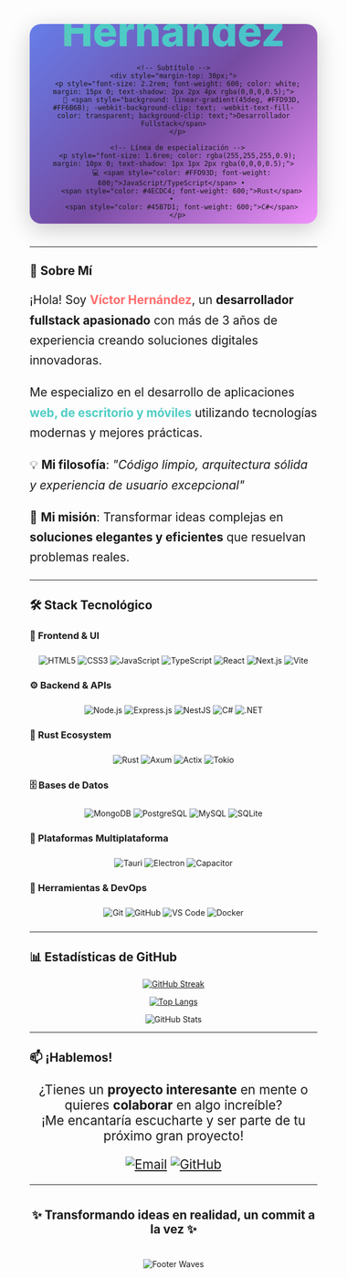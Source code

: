 <!-- Header Dinámico Simplificado -->
<div align="center">

<!-- Banner personalizado con gradiente -->
<div style="position: relative; height: 350px; background: linear-gradient(135deg, #667eea 0%, #764ba2 50%, #f093fb 100%); border-radius: 20px; margin-bottom: 40px; display: flex; align-items: center; justify-content: center; overflow: hidden; box-shadow: 0 10px 40px rgba(0,0,0,0.2);">
  
  <!-- Contenedor del texto -->
  <div style="position: relative; z-index: 2; text-align: center; padding: 20px;">
    <!-- Título principal -->
    <h1 style="font-size: 4.5rem; font-weight: 800; margin: 0; background: linear-gradient(45deg, #FF6B6B, #4ECDC4, #45B7D1, #96CEB4, #FFEAA7); background-size: 400% 400%; -webkit-background-clip: text; -webkit-text-fill-color: transparent; background-clip: text;">
      Víctor Hernández
    </h1>
    
    <!-- Subtítulo -->
    <div style="margin-top: 30px;">
      <p style="font-size: 2.2rem; font-weight: 600; color: white; margin: 15px 0; text-shadow: 2px 2px 4px rgba(0,0,0,0.5);">
        🚀 <span style="background: linear-gradient(45deg, #FFD93D, #FF6B6B); -webkit-background-clip: text; -webkit-text-fill-color: transparent; background-clip: text;">Desarrollador Fullstack</span>
      </p>
      
      <!-- Línea de especialización -->
      <p style="font-size: 1.6rem; color: rgba(255,255,255,0.9); margin: 10px 0; text-shadow: 1px 1px 2px rgba(0,0,0,0.5);">
        💻 <span style="color: #FFD93D; font-weight: 600;">JavaScript/TypeScript</span> • 
        <span style="color: #4ECDC4; font-weight: 600;">Rust</span> • 
        <span style="color: #45B7D1; font-weight: 600;">C#</span>
      </p>
      
      <!-- Línea de enfoque -->
      <p style="font-size: 1.4rem; color: rgba(255,255,255,0.8); margin: 10px 0; text-shadow: 1px 1px 2px rgba(0,0,0,0.5);">
        🎯 <span style="font-weight: 600;">Web • Escritorio • Móvil • APIs</span>
      </p>
    </div>
  </div>

  <!-- Efecto de ondas en la parte inferior -->
  <div style="position: absolute; bottom: 0; left: 0; width: 100%; height: 80px; background: url('https://raw.githubusercontent.com/creativetimofficial/argon-design-system/gh-pages/assets/img/wave.png') center/cover no-repeat; opacity: 0.4;"></div>
</div>

</div>

---

## 🎯 **Sobre Mí**

<div style="font-size: 1.3rem; line-height: 1.7;">
  
¡Hola! Soy <span style="color: #FF6B6B; font-weight: 700;">Víctor Hernández</span>, un **desarrollador fullstack apasionado** con más de 3 años de experiencia creando soluciones digitales innovadoras. 

Me especializo en el desarrollo de aplicaciones <span style="color: #4ECDC4; font-weight: 700;">web, de escritorio y móviles</span> utilizando tecnologías modernas y mejores prácticas. 

💡 **Mi filosofía**: *"Código limpio, arquitectura sólida y experiencia de usuario excepcional"*

🚀 **Mi misión**: Transformar ideas complejas en **soluciones elegantes y eficientes** que resuelvan problemas reales.

</div>

---

## 🛠️ **Stack Tecnológico**

### **🎨 Frontend & UI**
<div align="center" style="margin: 25px 0;">
  
![HTML5](https://img.shields.io/badge/HTML5-%23E34F26.svg?style=for-the-badge&logo=html5&logoColor=white)
![CSS3](https://img.shields.io/badge/CSS3-%231572B6.svg?style=for-the-badge&logo=css3&logoColor=white)
![JavaScript](https://img.shields.io/badge/JavaScript-%23323330.svg?style=for-the-badge&logo=javascript&logoColor=%23F7DF1E)
![TypeScript](https://img.shields.io/badge/TypeScript-%23007ACC.svg?style=for-the-badge&logo=typescript&logoColor=white)
![React](https://img.shields.io/badge/React-%2320232a.svg?style=for-the-badge&logo=react&logoColor=%2361DAFB)
![Next.js](https://img.shields.io/badge/Next.js-000000?style=for-the-badge&logo=next.js&logoColor=white)
![Vite](https://img.shields.io/badge/Vite-%23646CFF.svg?style=for-the-badge&logo=vite&logoColor=white)

</div>

### **⚙️ Backend & APIs**
<div align="center" style="margin: 25px 0;">

![Node.js](https://img.shields.io/badge/Node.js-6DA55F?style=for-the-badge&logo=node.js&logoColor=white)
![Express.js](https://img.shields.io/badge/Express.js-%23404d59.svg?style=for-the-badge&logo=express&logoColor=%2361DAFB)
![NestJS](https://img.shields.io/badge/NestJS-%23E0234E.svg?style=for-the-badge&logo=nestjs&logoColor=white)
![C#](https://img.shields.io/badge/C%23-%23239120.svg?style=for-the-badge&logo=c-sharp&logoColor=white)
![.NET](https://img.shields.io/badge/.NET-5C2D91?style=for-the-badge&logo=.net&logoColor=white)

</div>

### **🦀 Rust Ecosystem**
<div align="center" style="margin: 25px 0;">

![Rust](https://img.shields.io/badge/Rust-000000?style=for-the-badge&logo=rust&logoColor=white)
![Axum](https://img.shields.io/badge/Axum-000000?style=for-the-badge&logo=rust&logoColor=white)
![Actix](https://img.shields.io/badge/Actix-000000?style=for-the-badge&logo=rust&logoColor=white)
![Tokio](https://img.shields.io/badge/Tokio-000000?style=for-the-badge&logo=rust&logoColor=white)

</div>

### **🗄️ Bases de Datos**
<div align="center" style="margin: 25px 0;">

![MongoDB](https://img.shields.io/badge/MongoDB-%234ea94b.svg?style=for-the-badge&logo=mongodb&logoColor=white)
![PostgreSQL](https://img.shields.io/badge/PostgreSQL-%23316192.svg?style=for-the-badge&logo=postgresql&logoColor=white)
![MySQL](https://img.shields.io/badge/MySQL-%234479A1.svg?style=for-the-badge&logo=mysql&logoColor=white)
![SQLite](https://img.shields.io/badge/SQLite-%23003B57.svg?style=for-the-badge&logo=sqlite&logoColor=white)

</div>

### **📱 Plataformas Multiplataforma**
<div align="center" style="margin: 25px 0;">

![Tauri](https://img.shields.io/badge/Tauri-%2324C8DB.svg?style=for-the-badge&logo=tauri&logoColor=white)
![Electron](https://img.shields.io/badge/Electron-191970?style=for-the-badge&logo=Electron&logoColor=white)
![Capacitor](https://img.shields.io/badge/Capacitor-%231194EE.svg?style=for-the-badge&logo=capacitor&logoColor=white)

</div>

### **🔧 Herramientas & DevOps**
<div align="center" style="margin: 25px 0;">

![Git](https://img.shields.io/badge/Git-%23F05033.svg?style=for-the-badge&logo=git&logoColor=white)
![GitHub](https://img.shields.io/badge/GitHub-%23121011.svg?style=for-the-badge&logo=github&logoColor=white)
![VS Code](https://img.shields.io/badge/Visual%20Studio%20Code-0078d7.svg?style=for-the-badge&logo=visual-studio-code&logoColor=white)
![Docker](https://img.shields.io/badge/Docker-%230db7ed.svg?style=for-the-badge&logo=docker&logoColor=white)

</div>

---

## 📊 **Estadísticas de GitHub**

<div align="center">

<!-- Streak Stats -->
[![GitHub Streak](https://streak-stats.demolab.com/?user=VictorHerdz10&theme=dark&hide_border=true&border_radius=15&locale=es)](https://git.io/streak-stats)

<!-- Lenguajes más usados -->
[![Top Langs](https://github-readme-stats.vercel.app/api/top-langs/?username=VictorHerdz10&theme=dark&hide_border=true&border_radius=15&layout=compact&langs_count=8)](https://github.com/anuraghazra/github-readme-stats)

<!-- Stats generales -->
![GitHub Stats](https://github-readme-stats.vercel.app/api?username=VictorHerdz10&show_icons=true&theme=dark&hide_border=true&border_radius=15&count_private=true)

</div>

---

## 📫 **¡Hablemos!**

<div align="center" style="font-size: 1.4rem;">

¿Tienes un **proyecto interesante** en mente o quieres **colaborar** en algo increíble?  
¡Me encantaría escucharte y ser parte de tu próximo gran proyecto!

[![Email](https://img.shields.io/badge/📧_Email-victorhernandezsalcedo4@gmail.com-D14836?style=for-the-badge&logo=gmail&logoColor=white)](mailto:victorhernandezsalcedo4@gmail.com)
[![GitHub](https://img.shields.io/badge/💻_GitHub-VictorHerdz10-181717?style=for-the-badge&logo=github&logoColor=white)](https://github.com/VictorHerdz10)

</div>

---

<div align="center" style="margin: 40px 0;">

## **✨ Transformando ideas en realidad, un commit a la vez ✨**

</div>

<!-- Footer con Olas -->
<div align="center">

![Footer Waves](https://capsule-render.vercel.app/api?type=waving&color=gradient&height=150&section=footer&text=¡Gracias%20por%20visitar%20mi%20perfil!%20&fontSize=20&fontColor=ffffff)

</div>
